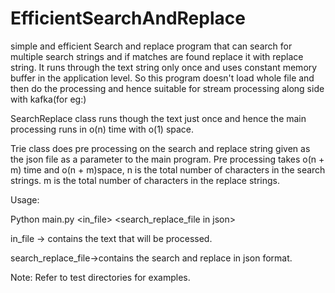 # EfficientSearchAndReplace
simple and efficient Search and replace program that can search for multiple search strings and if matches are found replace it with replace string. 
It runs through the text string only once and uses constant memory buffer in the application level. 
So this program doesn't load whole file and then do the processing and hence suitable for stream processing along side with kafka(for eg:)

 
SearchReplace class runs though the text just once and hence the main processing runs in o(n) time with o(1) space.

Trie class does pre processing on the search and replace string given as the json file as a parameter to the main program. Pre processing takes o(n + m) time and o(n + m)space,
	n is the total number of characters in the search strings.
    m is the total number of characters in the replace strings.

Usage:

Python  main.py  <in_file> <search_replace_file in json>

in_file -> contains the text that will be processed.

search_replace_file->contains the search and replace in json format.

Note: Refer to test directories for examples.